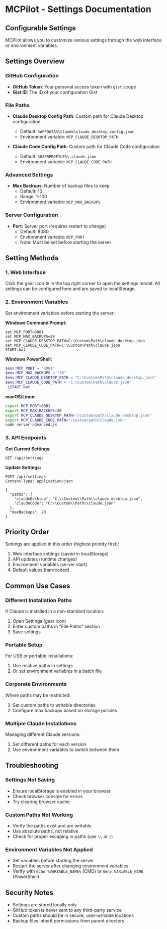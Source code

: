 # MCPilot - Settings Documentation

## Configurable Settings

MCPilot allows you to customize various settings through the web interface or environment variables.

## Settings Overview

### GitHub Configuration
- **GitHub Token**: Your personal access token with `gist` scope
- **Gist ID**: The ID of your configuration Gist

### File Paths
- **Claude Desktop Config Path**: Custom path for Claude Desktop configuration
  - Default: `%APPDATA%\Claude\claude_desktop_config.json`
  - Environment variable: `MCP_CLAUDE_DESKTOP_PATH`
  
- **Claude Code Config Path**: Custom path for Claude Code configuration
  - Default: `%USERPROFILE%\.claude.json`
  - Environment variable: `MCP_CLAUDE_CODE_PATH`

### Advanced Settings
- **Max Backups**: Number of backup files to keep
  - Default: 10
  - Range: 1-100
  - Environment variable: `MCP_MAX_BACKUPS`

### Server Configuration
- **Port**: Server port (requires restart to change)
  - Default: 8080
  - Environment variable: `MCP_PORT`
  - Note: Must be set before starting the server

## Setting Methods

### 1. Web Interface
Click the gear icon ⚙️ in the top right corner to open the settings modal. All settings can be configured here and are saved to localStorage.

### 2. Environment Variables
Set environment variables before starting the server:

**Windows Command Prompt:**
```batch
set MCP_PORT=8081
set MCP_MAX_BACKUPS=20
set MCP_CLAUDE_DESKTOP_PATH=C:\Custom\Path\claude_desktop.json
set MCP_CLAUDE_CODE_PATH=C:\Custom\Path\claude.json
START.bat
```

**Windows PowerShell:**
```powershell
$env:MCP_PORT = "8081"
$env:MCP_MAX_BACKUPS = "20"
$env:MCP_CLAUDE_DESKTOP_PATH = "C:\Custom\Path\claude_desktop.json"
$env:MCP_CLAUDE_CODE_PATH = "C:\Custom\Path\claude.json"
.\START.bat
```

**macOS/Linux:**
```bash
export MCP_PORT=8081
export MCP_MAX_BACKUPS=20
export MCP_CLAUDE_DESKTOP_PATH="/custom/path/claude_desktop.json"
export MCP_CLAUDE_CODE_PATH="/custom/path/claude.json"
node server-advanced.js
```

### 3. API Endpoints

**Get Current Settings:**
```http
GET /api/settings
```

**Update Settings:**
```http
POST /api/settings
Content-Type: application/json

{
  "paths": {
    "claudeDesktop": "C:\\Custom\\Path\\claude_desktop.json",
    "claudeCode": "C:\\Custom\\Path\\claude.json"
  },
  "maxBackups": 20
}
```

## Priority Order

Settings are applied in this order (highest priority first):
1. Web Interface settings (saved in localStorage)
2. API updates (runtime changes)
3. Environment variables (server start)
4. Default values (hardcoded)

## Common Use Cases

### Different Installation Paths
If Claude is installed in a non-standard location:
1. Open Settings (gear icon)
2. Enter custom paths in "File Paths" section
3. Save settings

### Portable Setup
For USB or portable installations:
1. Use relative paths in settings
2. Or set environment variables in a batch file

### Corporate Environments
Where paths may be restricted:
1. Set custom paths to writable directories
2. Configure max backups based on storage policies

### Multiple Claude Installations
Managing different Claude versions:
1. Set different paths for each version
2. Use environment variables to switch between them

## Troubleshooting

### Settings Not Saving
- Ensure localStorage is enabled in your browser
- Check browser console for errors
- Try clearing browser cache

### Custom Paths Not Working
- Verify the paths exist and are writable
- Use absolute paths, not relative
- Check for proper escaping in paths (use `\\` or `/`)

### Environment Variables Not Applied
- Set variables before starting the server
- Restart the server after changing environment variables
- Verify with `echo %VARIABLE_NAME%` (CMD) or `$env:VARIABLE_NAME` (PowerShell)

## Security Notes

- Settings are stored locally only
- GitHub token is never sent to any third-party service
- Custom paths should be in secure, user-writable locations
- Backup files inherit permissions from parent directory